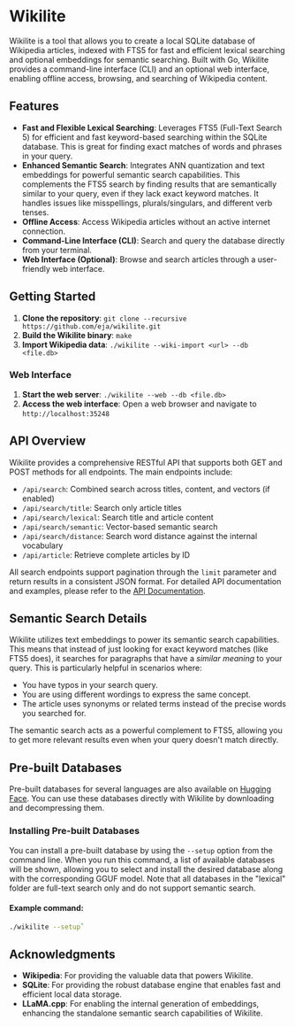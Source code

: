 # Wikilite

Wikilite is a tool that allows you to create a local SQLite database of Wikipedia articles, indexed with FTS5 for fast and efficient lexical searching and optional embeddings for semantic searching. Built with Go, Wikilite provides a command-line interface (CLI) and an optional web interface, enabling offline access, browsing, and searching of Wikipedia content.

## Features

*   **Fast and Flexible Lexical Searching**: Leverages FTS5 (Full-Text Search 5) for efficient and fast keyword-based searching within the SQLite database. This is great for finding exact matches of words and phrases in your query.
*  **Enhanced Semantic Search**: Integrates ANN quantization and text embeddings for powerful semantic search capabilities. This complements the FTS5 search by finding results that are semantically similar to your query, even if they lack exact keyword matches. It handles issues like misspellings, plurals/singulars, and different verb tenses.
*   **Offline Access**: Access Wikipedia articles without an active internet connection.
*   **Command-Line Interface (CLI)**: Search and query the database directly from your terminal.
*   **Web Interface (Optional)**: Browse and search articles through a user-friendly web interface.

## Getting Started

1.  **Clone the repository**: `git clone --recursive https://github.com/eja/wikilite.git`
2.  **Build the Wikilite binary**: `make`
3.  **Import Wikipedia data**:  `./wikilite --wiki-import <url> --db <file.db>`

### Web Interface

1.  **Start the web server**: `./wikilite --web --db <file.db>`
2.  **Access the web interface**: Open a web browser and navigate to `http://localhost:35248`

## API Overview

Wikilite provides a comprehensive RESTful API that supports both GET and POST methods for all endpoints. The main endpoints include:

* `/api/search`: Combined search across titles, content, and vectors (if enabled)
* `/api/search/title`: Search only article titles
* `/api/search/lexical`: Search title and article content
* `/api/search/semantic`: Vector-based semantic search
* `/api/search/distance`: Search word distance against the internal vocabulary
* `/api/article`: Retrieve complete articles by ID

All search endpoints support pagination through the `limit` parameter and return results in a consistent JSON format. For detailed API documentation and examples, please refer to the [API Documentation](API.md).

## Semantic Search Details

Wikilite utilizes text embeddings to power its semantic search capabilities. This means that instead of just looking for exact keyword matches (like FTS5 does), it searches for paragraphs that have a *similar meaning* to your query. This is particularly helpful in scenarios where:

*   You have typos in your search query.
*   You are using different wordings to express the same concept.
*   The article uses synonyms or related terms instead of the precise words you searched for.

The semantic search acts as a powerful complement to FTS5, allowing you to get more relevant results even when your query doesn't match directly.

## Pre-built Databases

Pre-built databases for several languages are also available on [Hugging Face](https://huggingface.co/datasets/eja/wikilite/tree/main). You can use these databases directly with Wikilite by downloading and decompressing them.

### Installing Pre-built Databases
You can install a pre-built database by using the `--setup` option from the command line. When you run this command, a list of available databases will be shown, allowing you to select and install the desired database along with the corresponding GGUF model. Note that all databases in the "lexical" folder are full-text search only and do not support semantic search.

#### Example command:
```bash
./wikilite --setup`
```

## Acknowledgments

*   **Wikipedia**: For providing the valuable data that powers Wikilite.
*   **SQLite**: For providing the robust database engine that enables fast and efficient local data storage.
*   **LLaMA.cpp**: For enabling the internal generation of embeddings, enhancing the standalone semantic search capabilities of Wikilite.
